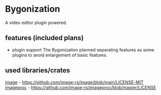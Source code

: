 # Bygonization
A video editor plugin powered.
## features (included plans)
- plugin support
The Bygonization planned separating features as some plugins to avoid enlargement of basic features.

## used libraries/crates
[image](https://github.com/image-rs/image) - https://github.com/image-rs/image/blob/main/LICENSE-MIT  
[imageproc](https://github.com/image-rs/imageproc) - https://github.com/image-rs/imageproc/blob/master/LICENSE
